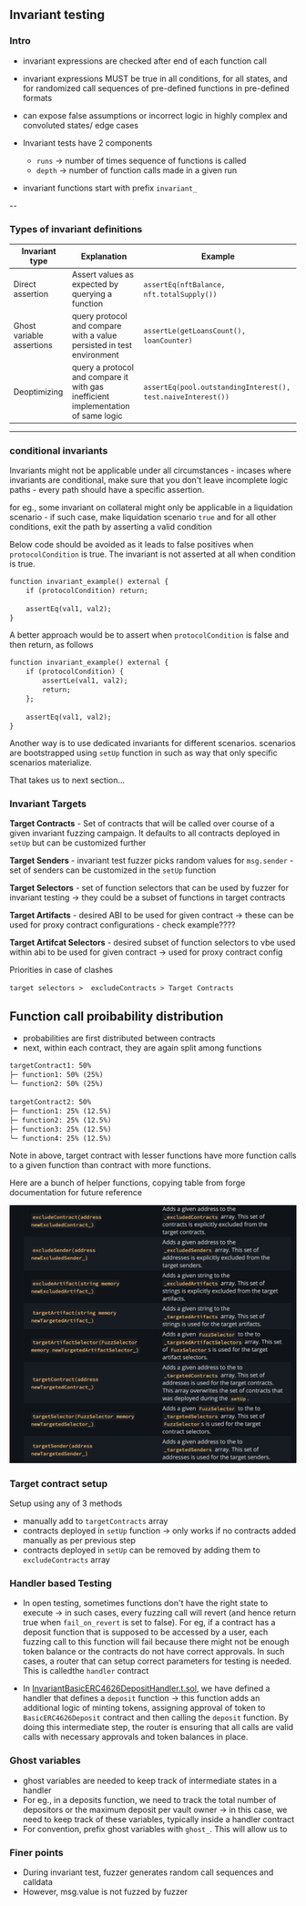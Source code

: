 ## Invariant testing

### Intro

- invariant expressions are checked after end of each function call
- invariant expressions MUST be true in all conditions, for all states, and for randomized call sequences of pre-defined functions in pre-defined formats
- can expose false assumptions or incorrect logic in highly complex and convoluted states/ edge cases
- Invariant tests have 2 components

  - `runs` -> number of times sequence of functions is called
  - `depth` -> number of function calls made in a given run

- invariant functions start with prefix `invariant_`

--

### Types of invariant definitions

| Invariant type            | Explanation                                                                       | Example                                                      |
| ------------------------- | --------------------------------------------------------------------------------- | ------------------------------------------------------------ |
| Direct assertion          | Assert values as expected by querying a function                                  | `assertEq(nftBalance, nft.totalSupply())`                    |
| Ghost variable assertions | query protocol and compare with a value persisted in test environment             | `assertLe(getLoansCount(), loanCounter)`                     |
| Deoptimizing              | query a protocol and compare it with gas inefficient implementation of same logic | `assertEq(pool.outstandingInterest(), test.naiveInterest())` |

---

### conditional invariants

Invariants might not be applicable under all circumstances - incases where invariants are conditional, make sure that you don't leave incomplete logic paths - every path should have a specific assertion.

for eg., some invariant on collateral might only be applicable in a liquidation scenario - if such case, make liquidation scenario `true` and for all other conditions, exit the path by asserting a valid condition

Below code should be avoided as it leads to false positives when `protocolCondition` is true. The invariant is not asserted at all when condition is true.

```
function invariant_example() external {
    if (protocolCondition) return;

    assertEq(val1, val2);
}
```

A better approach would be to assert when `protocolCondition` is false and then return, as follows

```
function invariant_example() external {
    if (protocolCondition) {
        assertLe(val1, val2);
        return;
    };

    assertEq(val1, val2);
}
```

Another way is to use dedicated invariants for different scenarios. scenarios are bootstrapped using `setUp` function in such as way that only specific scenarios materialize.

That takes us to next section...

### Invariant Targets

**Target Contracts** - Set of contracts that will be called over course of a given invariant fuzzing campaign. It defaults to all contracts deployed in `setUp` but can be customized further

**Target Senders** - invariant test fuzzer picks random values for `msg.sender` - set of senders can be customized in the `setUp` function

**Target Selectors** - set of function selectors that can be used by fuzzer for invariant testing -> they could be a subset of functions in target contracts

**Target Artifacts** - desired ABI to be used for given contract -> these can be used for proxy contract configurations - check example????

**Target Artifcat Selectors** - desired subset of function selectors to vbe used within abi to be used for given contract -> used for proxy contract config

Priorities in case of clashes

`target selectors >  excludeContracts > Target Contracts`

## Function call proibability distribution

- probabilities are first distributed between contracts
- next, within each contract, they are again split among functions

```
targetContract1: 50%
├─ function1: 50% (25%)
└─ function2: 50% (25%)

targetContract2: 50%
├─ function1: 25% (12.5%)
├─ function2: 25% (12.5%)
├─ function3: 25% (12.5%)
└─ function4: 25% (12.5%)

```

Note in above, target contract with lesser functions have more function calls to a given function than contract with more functions.

Here are a bunch of helper functions, copying table from forge documentation for future reference

![Invariant Helpers](../notes/images/invariant-helpers.png)

### Target contract setup

Setup using any of 3 methods

- manually add to `targetContracts` array
- contracts deployed in `setUp` function -> only works if no contracts added manually as per previous step
- contracts deployed in `setUp` can be removed by adding them to `excludeContracts` array

### Handler based Testing

- In open testing, sometimes functions don't have the right state to execute -> in such cases, every fuzzing call will revert (and hence return true when `fail_on_revert` is set to false). For eg, if a contract has a deposit function that is supposed to be accessed by a user, each fuzzing call to this function will fail because there might not be enough token balance or the contracts do not have correct approvals. In such cases, a router that can setup correct parameters for testing is needed. This is calledthe `handler` contract

- In [InvariantBasicERC4626DepositHandler.t.sol](../test/invariants/InvariantBasicERC4626DepositHandler.t.sol), we have defined a handler that defines a `deposit` function -> this function adds an additional logic of minting tokens, assigning approval of token to `BasicERC4626Deposit` contract and then calling the `deposit` function. By doing this intermediate step, the router is ensuring that all calls are valid calls with necessary approvals and token balances in place.

### Ghost variables

- ghost variables are needed to keep track of intermediate states in a handler
- For eg., in a deposits function, we need to track the total number of depositors or the maximum deposit per vault owner -> in this case, we need to keep track of these variables, typically inside a handler contract
- For convention, prefix ghost variables with `ghost_`. This will allow us to

### Finer points

- During invariant test, fuzzer generates random call sequences and calldata
- However, msg.value is not fuzzed by fuzzer
